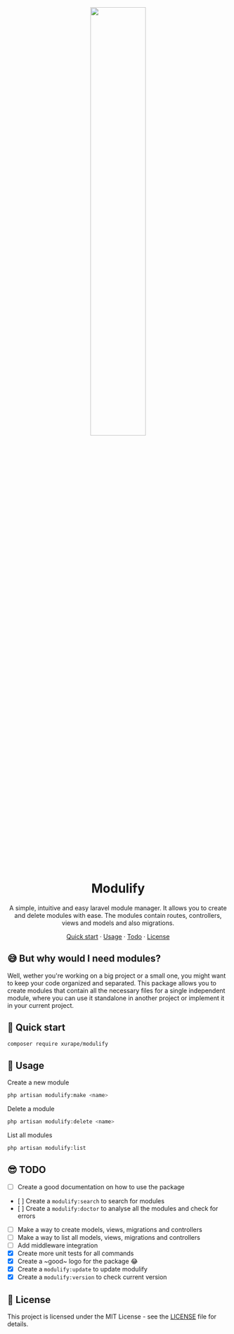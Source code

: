 <div align="center">
<img src="https://i.ibb.co/yXxQtsx/logo-original-big-cut.png" width="50%" />

# Modulify
A simple, intuitive and easy laravel module manager. It allows you to create and delete modules with ease. The modules contain routes, controllers, views and models and also migrations.

[Quick start](#-quick-start) · [Usage](#-usage) · [Todo](#-todo) · [License](#-license)
</div>

## 😅 But why would I need modules?

Well, wether you're working on a big project or a small one, you might want to keep your code organized and separated. This package allows you to create modules that contain all the necessary files for a single independent module, where you can use it standalone in another project or implement it in your current project.

## 🫡 Quick start
```bash
composer require xurape/modulify
```

## 🤔 Usage
Create a new module
```bash
php artisan modulify:make <name>
```

Delete a module
```bash
php artisan modulify:delete <name>
```

List all modules
```bash
php artisan modulify:list
```

## 😎 TODO
- [ ] Create a good documentation on how to use the package
- [ ] Create a `modulify:search` to search for modules
- [ ] Create a `modulify:doctor` to analyse all the modules and check for errors
- [ ] Make a way to create models, views, migrations and controllers
- [ ] Make a way to list all models, views, migrations and controllers
- [ ] Add middleware integration
- [X] Create more unit tests for all commands
- [X] Create a ~good~ logo for the package 😂
- [X] Create a `modulify:update` to update modulify
- [X] Create a `modulify:version` to check current version

## 📝 License
This project is licensed under the MIT License - see the [LICENSE](LICENSE) file for details.
